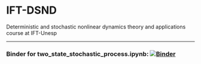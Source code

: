 # IFT-DSND
Deterministic and stochastic nonlinear dynamics theory and applications course at IFT-Unesp

---

### Binder for two_state_stochastic_process.ipynb: [![Binder](https://mybinder.org/badge_logo.svg)](https://mybinder.org/v2/gh/joaovaleriano/IFT-DSND/HEAD?urlpath=https%3A%2F%2Fgithub.com%2Fjoaovaleriano%2FIFT-DSND%2Fblob%2Fmain%2Ftwo_state_stochastic_process.ipynb)
